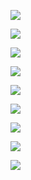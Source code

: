 

![](https://gitee.com/hxc8/images7/raw/master/img/202407190757392.jpg)



![](https://gitee.com/hxc8/images7/raw/master/img/202407190757196.jpg)



![](https://gitee.com/hxc8/images7/raw/master/img/202407190757724.jpg)



![](https://gitee.com/hxc8/images7/raw/master/img/202407190758196.jpg)



![](https://gitee.com/hxc8/images7/raw/master/img/202407190758944.jpg)



![](https://gitee.com/hxc8/images7/raw/master/img/202407190758685.jpg)



![](https://gitee.com/hxc8/images7/raw/master/img/202407190758179.jpg)



![](https://gitee.com/hxc8/images7/raw/master/img/202407190758614.jpg)



![](https://gitee.com/hxc8/images7/raw/master/img/202407190758594.jpg)

